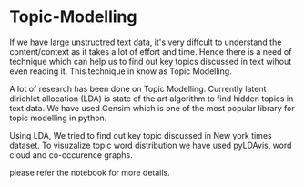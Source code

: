 # Topic-Modelling

If we have large unstructred text data, it's very diffcult to understand the content/context as it takes a lot of effort and time. Hence there is a need of technique which can help us to find out key topics discussed in text wihout even reading it. This technique in know as Topic Modelling. 

A lot of research has been done on Topic Modelling. Currently latent dirichlet allocation (LDA) is state of the art algorithm to find hidden topics in text data. We have used Gensim which is one of the most popular library for topic modelling in python.

Using LDA, We tried to find out key topic discussed in New york times dataset. To visuzalize topic word distribution we have used pyLDAvis, word cloud and co-occurence graphs.

please refer the notebook for more details.
